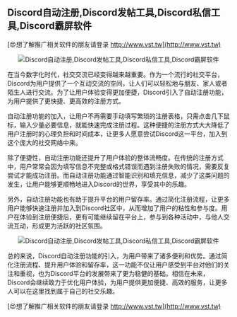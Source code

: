 ## **Discord自动注册,Discord发帖工具,Discord私信工具,Discord霸屏软件**

[😍想了解推广相关软件的朋友请登录 http://www.vst.tw](http://www.vst.tw)

 <center><img src="https://vst.tw/MP4/tuiguang/png/3.png" alt="Discord自动注册,Discord发帖工具,Discord私信工具,Discord霸屏软件"></center>

在当今数字化时代，社交交流已经变得越来越重要。作为一个流行的社交平台，Discord为用户提供了一个互动交流的空间，让人们可以轻松地与朋友、家人或者陌生人进行交流。为了让用户体验变得更加便捷，Discord引入了自动注册功能，为用户提供了更快捷、更高效的注册方式。

自动注册功能的加入，让用户不再需要手动填写繁琐的注册表格，只需点击几下鼠标，输入少量必要信息，就能快速完成注册过程。这种便捷的注册方式大大降低了用户注册时的心理负担和时间成本，让更多人愿意尝试Discord这一平台，加入到这个庞大的社交网络中来。

除了便捷性，自动注册功能还提升了用户体验的整体流畅度。在传统的注册方式中，用户常常会因为填写信息不完整或格式错误而遇到注册失败的情况，需要反复尝试才能成功注册。而自动注册功能通过智能识别和填充信息，减少了这类问题的发生，让用户能够更顺畅地进入Discord的世界，享受其中的乐趣。

另外，自动注册功能也有助于提升平台的用户留存率。通过简化注册流程，让更多用户能够快速注册并加入到Discord社区中，从而增加了用户的粘性和参与度。用户在体验到注册便捷后，更有可能继续留在平台上，参与到各种活动中，与他人交流互动，形成更为活跃的社区氛围。

 <center><img src="https://vst.tw/MP4/tuiguang/png/7.png" alt="Discord自动注册,Discord发帖工具,Discord私信工具,Discord霸屏软件"></center>

总的来说，Discord自动注册功能的引入，为用户带来了诸多便利和优势。通过简化注册流程、提升用户体验和留存率，这一功能不仅让用户感受到平台对他们的关注和重视，也为Discord平台的发展带来了更为稳健的基础。相信在未来，Discord会继续致力于优化用户体验，为用户提供更加便捷、高效的服务，让更多人可以在这里找到属于自己的社交乐趣。

[😍想了解推广相关软件的朋友请登录 http://www.vst.tw](http://www.vst.tw)




